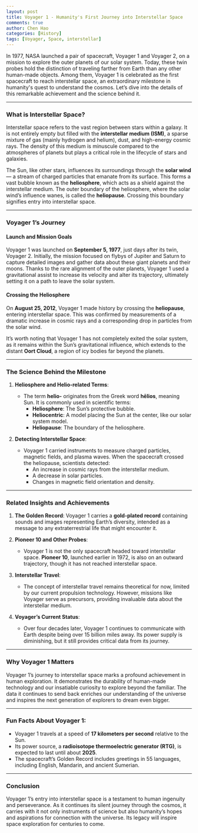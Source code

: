```yaml
---
layout: post
title: Voyager 1 - Humanity's First Journey into Interstellar Space
comments: true
author: Chen Hao
categories: [History]
tags: [Voyager, Space, interstellar]
---
```


In 1977, NASA launched a pair of spacecraft, Voyager 1 and Voyager 2, on a mission to explore the outer planets of our solar system. Today, these twin probes hold the distinction of traveling farther from Earth than any other human-made objects. Among them, Voyager 1 is celebrated as the first spacecraft to reach interstellar space, an extraordinary milestone in humanity's quest to understand the cosmos. Let’s dive into the details of this remarkable achievement and the science behind it.

---

### What is Interstellar Space?

Interstellar space refers to the vast region between stars within a galaxy. It is not entirely empty but filled with the **interstellar medium (ISM)**, a sparse mixture of gas (mainly hydrogen and helium), dust, and high-energy cosmic rays. The density of this medium is minuscule compared to the atmospheres of planets but plays a critical role in the lifecycle of stars and galaxies.

The Sun, like other stars, influences its surroundings through the **solar wind** — a stream of charged particles that emanate from its surface. This forms a vast bubble known as the **heliosphere**, which acts as a shield against the interstellar medium. The outer boundary of the heliosphere, where the solar wind’s influence wanes, is called the **heliopause**. Crossing this boundary signifies entry into interstellar space.

---

### Voyager 1’s Journey

#### Launch and Mission Goals
Voyager 1 was launched on **September 5, 1977**, just days after its twin, Voyager 2. Initially, the mission focused on flybys of Jupiter and Saturn to capture detailed images and gather data about these giant planets and their moons. Thanks to the rare alignment of the outer planets, Voyager 1 used a gravitational assist to increase its velocity and alter its trajectory, ultimately setting it on a path to leave the solar system.

#### Crossing the Heliosphere
On **August 25, 2012**, Voyager 1 made history by crossing the **heliopause**, entering interstellar space. This was confirmed by measurements of a dramatic increase in cosmic rays and a corresponding drop in particles from the solar wind.

It’s worth noting that Voyager 1 has not completely exited the solar system, as it remains within the Sun’s gravitational influence, which extends to the distant **Oort Cloud**, a region of icy bodies far beyond the planets.

---

### The Science Behind the Milestone

1. **Heliosphere and Helio-related Terms**:
   - The term **helio-** originates from the Greek word **hēlios**, meaning Sun. It is commonly used in scientific terms:
     - **Heliosphere**: The Sun’s protective bubble.
     - **Heliocentric**: A model placing the Sun at the center, like our solar system model.
     - **Heliopause**: The boundary of the heliosphere.

2. **Detecting Interstellar Space**:
   - Voyager 1 carried instruments to measure charged particles, magnetic fields, and plasma waves. When the spacecraft crossed the heliopause, scientists detected:
     - An increase in cosmic rays from the interstellar medium.
     - A decrease in solar particles.
     - Changes in magnetic field orientation and density.

---

### Related Insights and Achievements

1. **The Golden Record**:
   Voyager 1 carries a **gold-plated record** containing sounds and images representing Earth’s diversity, intended as a message to any extraterrestrial life that might encounter it.

2. **Pioneer 10 and Other Probes**:
   - Voyager 1 is not the only spacecraft headed toward interstellar space. **Pioneer 10**, launched earlier in 1972, is also on an outward trajectory, though it has not reached interstellar space.

3. **Interstellar Travel**:
   - The concept of interstellar travel remains theoretical for now, limited by our current propulsion technology. However, missions like Voyager serve as precursors, providing invaluable data about the interstellar medium.

4. **Voyager’s Current Status**:
   - Over four decades later, Voyager 1 continues to communicate with Earth despite being over 15 billion miles away. Its power supply is diminishing, but it still provides critical data from its journey.

---

### Why Voyager 1 Matters

Voyager 1’s journey to interstellar space marks a profound achievement in human exploration. It demonstrates the durability of human-made technology and our insatiable curiosity to explore beyond the familiar. The data it continues to send back enriches our understanding of the universe and inspires the next generation of explorers to dream even bigger.

---

### Fun Facts About Voyager 1:
- Voyager 1 travels at a speed of **17 kilometers per second** relative to the Sun.
- Its power source, a **radioisotope thermoelectric generator (RTG)**, is expected to last until about **2025**.
- The spacecraft’s Golden Record includes greetings in 55 languages, including English, Mandarin, and ancient Sumerian.

---

### Conclusion

Voyager 1’s entry into interstellar space is a testament to human ingenuity and perseverance. As it continues its silent journey through the cosmos, it carries with it not only instruments of science but also humanity’s hopes and aspirations for connection with the universe. Its legacy will inspire space exploration for centuries to come.

